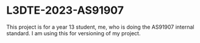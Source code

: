# L3DTE-2023-AS91907
This project is for a year 13 student, me, who is doing the AS91907 internal standard.
I am using this for versioning of my project.
